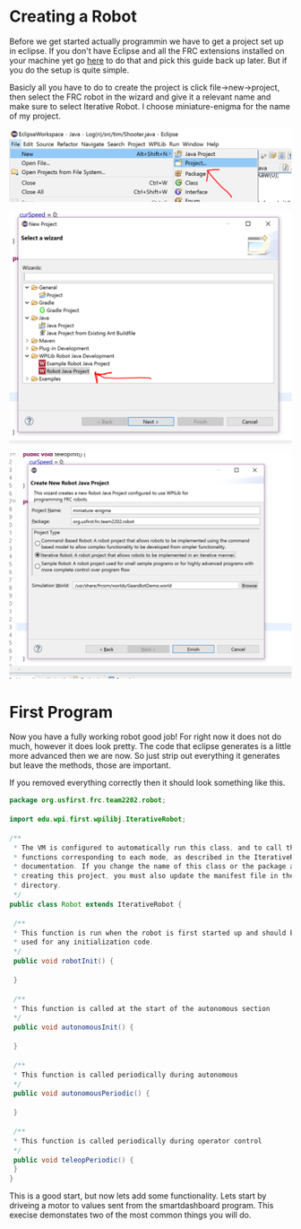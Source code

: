 # Creating a Robot

Before we get started actually programmin we have to get a project set up in eclipse. If you don't have Eclipse and all the FRC extensions installed on your machine yet go [here](/programming.md) to do that and pick this guide back up later. But if you do the setup is quite simple.

Basicly all you have to do to create the project is click file->new->project, then select the FRC robot in the wizard and give it a relevant name and make sure to select Iterative Robot. I choose miniature-enigma for the name of my project.

![New Project](/assets/Capture.PNG)

![](/assets/ProjectType.PNG)

![](/assets/Capture2.PNG)

# First Program

Now you have a fully working robot good job! For right now it does not do much, however it does look pretty. The code that eclipse generates is a little more advanced then we are now. So just strip out everything it generates but leave the methods, those are important.

If you removed everything correctly then it should look something like this.

``` java
package org.usfirst.frc.team2202.robot;

import edu.wpi.first.wpilibj.IterativeRobot;

/**
 * The VM is configured to automatically run this class, and to call the
 * functions corresponding to each mode, as described in the IterativeRobot
 * documentation. If you change the name of this class or the package after
 * creating this project, you must also update the manifest file in the resource
 * directory.
 */
public class Robot extends IterativeRobot {

 /**
 * This function is run when the robot is first started up and should be
 * used for any initialization code.
 */
 public void robotInit() {

 }

 /**
 * This function is called at the start of the autonomous section
 */
 public void autonomousInit() {

 }

 /**
 * This function is called periodically during autonomous
 */
 public void autonomousPeriodic() {

 }

 /**
 * This function is called periodically during operator control
 */
 public void teleopPeriodic() {
 }
}
```

This is a good start, but now lets add some functionality. Lets start by driveing a motor to values sent from the smartdashboard program. This execise demonstates two of the most common things you will do. 